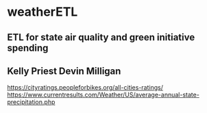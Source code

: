 # weatherETL
ETL for state air quality and green initiative spending <br>
-------
Kelly Priest
Devin Milligan
-------
https://cityratings.peopleforbikes.org/all-cities-ratings/
https://www.currentresults.com/Weather/US/average-annual-state-precipitation.php
